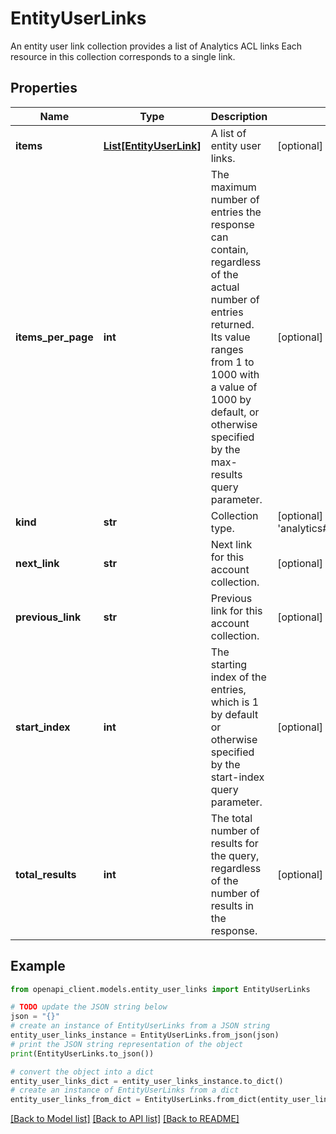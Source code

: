 # EntityUserLinks

An entity user link collection provides a list of Analytics ACL links Each resource in this collection corresponds to a single link.

## Properties

Name | Type | Description | Notes
------------ | ------------- | ------------- | -------------
**items** | [**List[EntityUserLink]**](EntityUserLink.md) | A list of entity user links. | [optional] 
**items_per_page** | **int** | The maximum number of entries the response can contain, regardless of the actual number of entries returned. Its value ranges from 1 to 1000 with a value of 1000 by default, or otherwise specified by the max-results query parameter. | [optional] 
**kind** | **str** | Collection type. | [optional] [default to 'analytics#entityUserLinks']
**next_link** | **str** | Next link for this account collection. | [optional] 
**previous_link** | **str** | Previous link for this account collection. | [optional] 
**start_index** | **int** | The starting index of the entries, which is 1 by default or otherwise specified by the start-index query parameter. | [optional] 
**total_results** | **int** | The total number of results for the query, regardless of the number of results in the response. | [optional] 

## Example

```python
from openapi_client.models.entity_user_links import EntityUserLinks

# TODO update the JSON string below
json = "{}"
# create an instance of EntityUserLinks from a JSON string
entity_user_links_instance = EntityUserLinks.from_json(json)
# print the JSON string representation of the object
print(EntityUserLinks.to_json())

# convert the object into a dict
entity_user_links_dict = entity_user_links_instance.to_dict()
# create an instance of EntityUserLinks from a dict
entity_user_links_from_dict = EntityUserLinks.from_dict(entity_user_links_dict)
```
[[Back to Model list]](../README.md#documentation-for-models) [[Back to API list]](../README.md#documentation-for-api-endpoints) [[Back to README]](../README.md)



